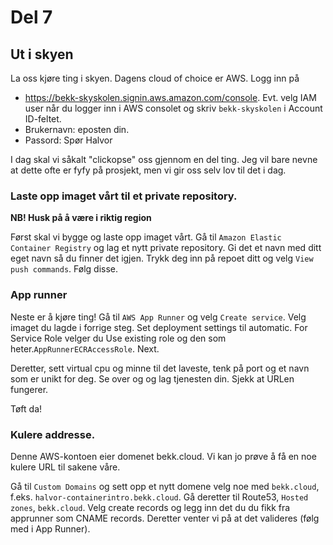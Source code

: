 # Del 7

## Ut i skyen
La oss kjøre ting i skyen. Dagens cloud of choice er AWS.
Logg inn på 

- https://bekk-skyskolen.signin.aws.amazon.com/console. Evt. velg IAM user når du logger inn i AWS consolet og skriv `bekk-skyskolen` i Account ID-feltet.
- Brukernavn: eposten din.
- Passord: Spør Halvor

I dag skal vi såkalt "clickopse" oss gjennom en del ting. Jeg vil bare nevne at dette ofte er fyfy på prosjekt, men vi gir oss selv lov til det i dag.

### Laste opp imaget vårt til et private repository.

**NB! Husk på å være i riktig region**

Først skal vi bygge og laste opp imaget vårt. Gå til `Amazon Elastic Container Registry` og lag et nytt private repository. Gi det et navn med ditt eget navn så du finner det igjen.
Trykk deg inn på repoet ditt og velg `View push commands`. Følg disse.

### App runner
Neste er å kjøre ting! 
Gå til `AWS App Runner` og velg `Create service`. Velg imaget du lagde i forrige steg. Set deployment settings til automatic. For Service Role velger du Use existing role og den 
som heter.`AppRunnerECRAccessRole`. Next.

Deretter, sett virtual cpu og minne til det laveste, tenk på port og et navn som er unikt for deg. Se over og og lag tjenesten din. Sjekk at URLen fungerer. 

Tøft da!

### Kulere addresse.
Denne AWS-kontoen eier domenet bekk.cloud. Vi kan jo prøve å få en noe kulere URL til sakene våre. 

Gå til `Custom Domains` og sett opp et nytt domene velg noe med `bekk.cloud`, f.eks. `halvor-containerintro.bekk.cloud`. Gå deretter til Route53, `Hosted zones`, `bekk.cloud`. 
Velg create records og legg inn det du du fikk fra apprunner som CNAME records. Deretter venter vi på at det valideres (følg med i App Runner).